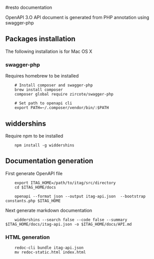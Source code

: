 #resto documentation

OpenAPI 3.O API document is generated from PHP annotation using swagger-php

## Packages installation

The following installation is for Mac OS X

### swagger-php

Requires homebrew to be installed

        # Install composer and swagger-php
        brew install composer
        composer global require zircote/swagger-php

        # Set path to openapi cli
        export PATH=~/.composer/vendor/bin/:$PATH

## widdershins
Require npm to be installed

        npm install -g widdershins

## Documentation generation

First generate OpenAPI file

        export ITAG_HOME=/path/to/itag/src/directory
        cd $ITAG_HOME/docs

        openapi --format json --output itag-api.json  --bootstrap constants.php $ITAG_HOME

Next generate markdown documentation

        widdershins --search false --code false --summary $ITAG_HOME/docs/itag-api.json -o $ITAG_HOME/docs/API.md

### HTML generation

        redoc-cli bundle itag-api.json
        mv redoc-static.html index.html



